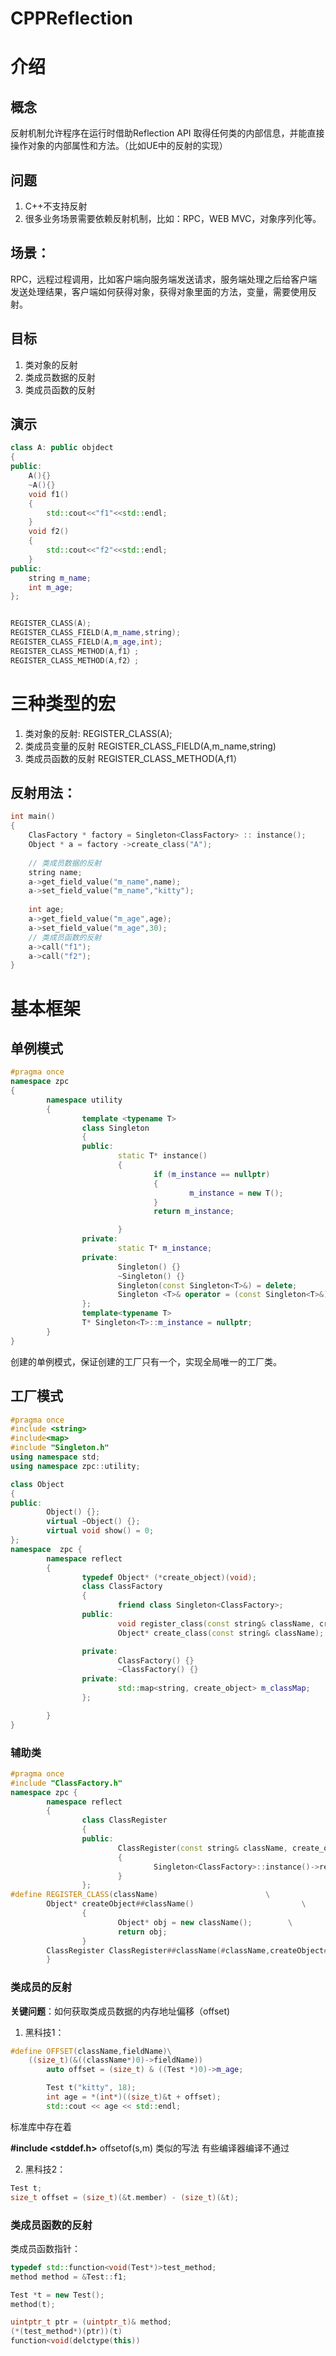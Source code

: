 # CPPReflection
# 介绍
## 概念
反射机制允许程序在运行时借助Reflection API 取得任何类的内部信息，并能直接操作对象的内部属性和方法。（比如UE中的反射的实现）<br>


## 问题
1. C++不支持反射
2. 很多业务场景需要依赖反射机制，比如：RPC，WEB MVC，对象序列化等。
## 场景：
RPC，远程过程调用，比如客户端向服务端发送请求，服务端处理之后给客户端发送处理结果，客户端如何获得对象，获得对象里面的方法，变量，需要使用反射。
## 目标
1. 类对象的反射
2. 类成员数据的反射
3. 类成员函数的反射

## 演示
``` C++
class A: public objdect
{
public:
    A(){}
    ~A(){}
    void f1()
    {
        std::cout<<"f1"<<std::endl;
    }
    void f2()
    {
        std::cout<<"f2"<<std::endl;
    }
public:
    string m_name;
    int m_age;
};


REGISTER_CLASS(A);
REGISTER_CLASS_FIELD(A,m_name,string);
REGISTER_CLASS_FIELD(A,m_age,int);
REGISTER_CLASS_METHOD(A,f1）;
REGISTER_CLASS_METHOD(A,f2）;

```

# 三种类型的宏
1. 类对象的反射:
REGISTER_CLASS(A);
2. 类成员变量的反射
REGISTER_CLASS_FIELD(A,m_name,string)
3. 类成员函数的反射
REGISTER_CLASS_METHOD(A,f1）

## 反射用法：
``` C++
int main()
{
    ClasFactory * factory = Singleton<ClassFactory> :: instance();
    Object * a = factory ->create_class("A");
    
    // 类成员数据的反射
    string name;
    a->get_field_value("m_name",name);
    a->set_field_value("m_name","kitty");
    
    int age;
    a->get_field_value("m_age",age);
    a->set_field_value("m_age",30);
    // 类成员函数的反射
    a->call("f1");
    a->call("f2");
}
```

# 基本框架
## 单例模式
```C++
#pragma once
namespace zpc
{
        namespace utility
        {
                template <typename T>
                class Singleton
                {
                public:
                        static T* instance()
                        {
                                if (m_instance == nullptr)
                                {
                                        m_instance = new T();
                                }
                                return m_instance;

                        }
                private:
                        static T* m_instance;
                private:
                        Singleton() {}
                        ~Singleton() {}
                        Singleton(const Singleton<T>&) = delete;
                        Singleton <T>& operator = (const Singleton<T>&) = delete;
                };
                template<typename T>
                T* Singleton<T>::m_instance = nullptr;
        }
}
```
创建的单例模式，保证创建的工厂只有一个，实现全局唯一的工厂类。
## 工厂模式
```C++
#pragma once
#include <string>
#include<map>
#include "Singleton.h"
using namespace std;
using namespace zpc::utility;

class Object
{
public:
        Object() {};
        virtual ~Object() {};
        virtual void show() = 0;
};
namespace  zpc {
        namespace reflect
        {
                typedef Object* (*create_object)(void);
                class ClassFactory
                {
                        friend class Singleton<ClassFactory>;
                public:
                        void register_class(const string& className, create_object method);
                        Object* create_class(const string& className);

                private:
                        ClassFactory() {}
                        ~ClassFactory() {}
                private:
                        std::map<string, create_object> m_classMap;
                };

        }
}

```
### 辅助类
``` C++
#pragma once
#include "ClassFactory.h"
namespace zpc {
        namespace reflect
        {
                class ClassRegister
                {
                public:
                        ClassRegister(const string& className, create_object method)
                        {
                                Singleton<ClassFactory>::instance()->register_class(className, method);
                        }
                };
#define REGISTER_CLASS(className)                        \
        Object* createObject##className()                        \
                {                                                                        \
                        Object* obj = new className();        \
                        return obj;                                                \
                }                                                                        \
        ClassRegister ClassRegister##className(#className,createObject##className)
        }
```


### 类成员的反射
**关键问题**：如何获取类成员数据的内存地址偏移（offset)

1. 黑科技1：
``` C++
#define OFFSET(className,fieldName)\
    ((size_t)(&((className*)0)->fieldName))
        auto offset = (size_t) & ((Test *)0)->m_age;

        Test t("kitty", 18);
        int age = *(int*)((size_t)&t + offset);
        std::cout << age << std::endl;
```
标准库中存在着

**#include <stddef.h>** 
offsetof(s,m) 类似的写法
有些编译器编译不通过

2. 黑科技2：
``` C++
Test t;
size_t offset = (size_t)(&t.member) - (size_t)(&t);
```

### 类成员函数的反射
类成员函数指针：
``` C++ 
typedef std::function<void(Test*)>test_method;
method method = &Test::f1;

Test *t = new Test();
method(t);

uintptr_t ptr = (uintptr_t)& method;
(*(test_method*)(ptr))(t)
function<void(delctype(this))
```
